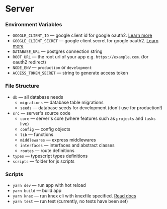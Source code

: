 # Server

### Environment Variables
* `GOOGLE_CLIENT_ID` &mdash; google client id for google oauth2. [Learn more](https://developers.google.com/identity/protocols/oauth2)
* `GOOGLE_CLIENT_SECRET` &mdash; google client secret for google oauth2. [Learn more](https://developers.google.com/identity/protocols/oauth2)
* `DATABASE_URL` &mdash; postgres connection string
* `ROOT_URL` &mdash; the root url of your app e.g. `https://example.com`. (for oauth2 redirect)
* `NODE_ENV` &mdash; `production` or `development`
* `ACCESS_TOKEN_SECRET` &mdash; string to generate access token

### File Structure
* `db` &mdash; all database needs
  * `migrations` &mdash; database table migrations 
  * `seeds` &mdash; database seeds for development (don't use for production!)
* `src` &mdash; server's source code
  * `core` &mdash; server's core (where features such as `projects` and `tasks` live)
  * `config` &mdash; config objects
  * `lib` &mdash; functions
  * `middlewares` &mdash; express middlewares
  * `interfaces` &mdash; interfaces and abstract classes
  * `routes` &mdash; route definitions
* `types` &mdash; typescript types definitions
* `scripts` &mdash; folder for js scripts

### Scripts
* `yarn dev` &mdash; run app with hot reload
* `yarn build` &mdash; build app
* `yarn knex` &mdash; run knex cli with knexfile specified. [Read docs](https://knexjs.org)
* `yarn test` &mdash; run test (currently, no tests have been set)